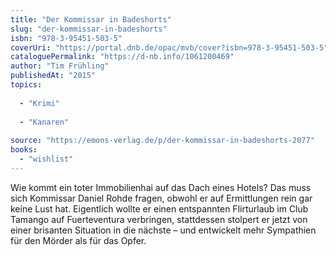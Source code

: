 ```yaml
---
title: "Der Kommissar in Badeshorts"
slug: "der-kommissar-in-badeshorts"
isbn: "978-3-95451-503-5"
coverUri: "https://portal.dnb.de/opac/mvb/cover?isbn=978-3-95451-503-5"
cataloguePermalink: "https://d-nb.info/1061200469"
author: "Tim Frühling"
publishedAt: "2015"
topics:
  
  - "Krimi"
    
  - "Kanaren"
    
source: "https://emons-verlag.de/p/der-kommissar-in-badeshorts-2077"
books: 
  - "wishlist"
---
```

Wie kommt ein toter Immobilienhai auf das Dach eines Hotels? Das muss sich 
Kommissar Daniel Rohde fragen, obwohl er auf Ermittlungen rein gar keine Lust 
hat. Eigentlich wollte er einen entspannten Flirturlaub im Club Tamango auf 
Fuerteventura verbringen, stattdessen stolpert er jetzt von einer brisanten 
Situation in die nächste – und entwickelt mehr Sympathien für den Mörder als 
für das Opfer.